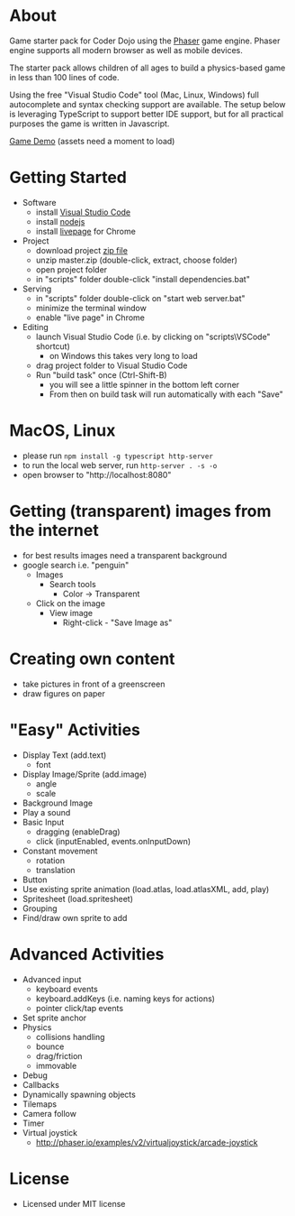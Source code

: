 # About

Game starter pack for Coder Dojo using the [Phaser](phaser.io) game engine. Phaser engine supports all modern browser as well as mobile devices.

The starter pack allows children of all ages to build a physics-based game in less than 100 lines of code.

Using the free "Visual Studio Code" tool (Mac, Linux, Windows) full autocomplete and syntax checking support are available.
The setup below is leveraging TypeScript to support better IDE support, but for all practical purposes the game is written in Javascript.

[Game Demo](http://codinguncut.github.io/dojo-game/) (assets need a moment to load)


# Getting Started
* Software
	* install [Visual Studio Code](https://code.visualstudio.com/)
	* install [nodejs](https://nodejs.org/en/)
	* install [livepage](https://chrome.google.com/webstore/detail/livepage/pilnojpmdoofaelbinaeodfpjheijkbh?hl=en) for Chrome
* Project
	* download project [zip file](https://github.com/codinguncut/dojo-game/archive/master.zip)
	* unzip master.zip (double-click, extract, choose folder)
	* open project folder
	* in "scripts" folder double-click "install dependencies.bat"
* Serving
	* in "scripts" folder double-click on "start web server.bat"
	* minimize the terminal window
	* enable "live page" in Chrome
* Editing
	* launch Visual Studio Code (i.e. by clicking on "scripts\\VSCode" shortcut)
		* on Windows this takes very long to load
	* drag project folder to Visual Studio Code
	* Run "build task" once (Ctrl-Shift-B)
		* you will see a little spinner in the bottom left corner
		* From then on build task will run automatically with each "Save" 


# MacOS, Linux
* please run `npm install -g typescript http-server`
* to run the local web server, run `http-server . -s -o`
* open browser to "http://localhost:8080"


# Getting (transparent) images from the internet
* for best results images need a transparent background
* google search i.e. "penguin"
	* Images
		* Search tools
			* Color -> Transparent
	* Click on the image
		* View image
			* Right-click - "Save Image as"


# Creating own content
* take pictures in front of a greenscreen
* draw figures on paper


# "Easy" Activities
* Display Text (add.text)
	* font
* Display Image/Sprite (add.image)
	* angle
	* scale
* Background Image
* Play a sound
* Basic Input
	* dragging (enableDrag)
	* click (inputEnabled, events.onInputDown)
* Constant movement
	* rotation
	* translation
* Button
* Use existing sprite animation (load.atlas, load.atlasXML, add, play)
* Spritesheet (load.spritesheet)
* Grouping
* Find/draw own sprite to add


# Advanced Activities
* Advanced input
	* keyboard events
	* keyboard.addKeys (i.e. naming keys for actions)
	* pointer click/tap events
* Set sprite anchor
* Physics
	* collisions handling
	* bounce
	* drag/friction
	* immovable
* Debug
* Callbacks
* Dynamically spawning objects
* Tilemaps
* Camera follow
* Timer
* Virtual joystick
	* http://phaser.io/examples/v2/virtualjoystick/arcade-joystick


# License
* Licensed under MIT license
